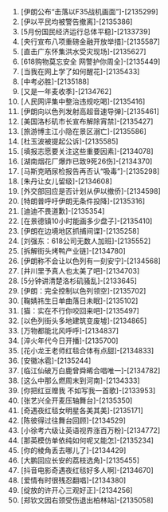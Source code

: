 
1. [伊朗公布“击落以F35战机画面”]-[2135299]
1. [伊以平民均被警告撤离]-[2135386]
1. [5月份国民经济运行总体平稳]-[2133739]
1. [央行宣布八项重磅金融开放举措]-[2135587]
1. [直击广东怀集洪水受灾现场]-[2135627]
1. [618购物莫忘安全 网警护你周全]-[2135449]
1. [当我在网上学了如何醒花]-[2135433]
1. [中考必胜]-[2135188]
1. [又是一年麦收季]-[2134762]
1. [人民网评集中整治违规吃喝]-[2135416]
1. [伊朗向以色列发射高超音速导弹]-[2135461]
1. [美国洛杉矶市长宣布解除宵禁]-[2135427]
1. [旅游博主江小隐在景区溺亡]-[2135586]
1. [杜玉波被提起公诉]-[2135585]
1. [填报志愿要关注这些重要因素]-[2134078]
1. [湖南烟花厂爆炸已致9死26伤]-[2134370]
1. [马斯克晒尿检报告再否认“吸毒”]-[2135298]
1. [朱丹让女儿留级]-[2134608]
1. [外交部回应是否计划从伊以撤侨]-[2134598]
1. [特朗普呼吁伊朗无条件投降]-[2135316]
1. [迪迪不畏道歉]-[2135354]
1. [在景德镇10小时能画多少盘子]-[2135410]
1. [伊朗在边境地区抓捕间谍]-[2135258]
1. [刘强东：618公司无数人加班]-[2135552]
1. [拆解街头烤鸭产业链]-[2134780]
1. [伊朗称不会让以色列有一刻安宁]-[2134568]
1. [井川里予真人也太美了吧]-[2134703]
1. [5分钟讲清楚洛杉矶骚乱]-[2133645]
1. [伊朗：完全控制以色列领空]-[2135702]
1. [鞠婧祎生日单曲落日未眠]-[2135102]
1. [猫：实在不行你咬回来吧]-[2135497]
1. [以色列街头多地建筑变废墟]-[2134865]
1. [万物都能北风呼呼]-[2134837]
1. [淬火年代今日开播]-[2135700]
1. [花小龙王老师红毯合体有点甜]-[2134833]
1. [安徽冰雹]-[2135244]
1. [临江仙破万白鹿曾舜晞合唱唯一]-[2134782]
1. [这么中那么燃周末到河南]-[2134333]
1. [你把红豆赠我 不如写我一首歌]-[2133953]
1. [张艺兴全开麦压轴舞台]-[2135350]
1. [奇遇夜红毯女明星各美其美]-[2135171]
1. [陈彼得过往舞台回顾]-[2134529]
1. [小徐考六级让英语视界涨百万粉]-[2134772]
1. [那英模仿单依纯如何呢又能怎]-[2135234]
1. [你的棱角丢去哪儿了]-[2134429]
1. [大鹏回应长安的荔枝选角]-[2135455]
1. [抖音电影奇遇夜红毯好多人啊]-[2134670]
1. [爱情有时很残忍翻唱]-[2134380]
1. [绽放的许开心三观好正]-[2134256]
1. [郑钦文因右颈受伤退出柏林站]-[2135058]